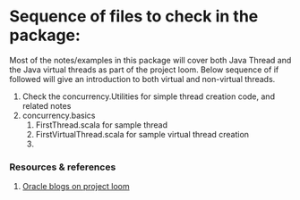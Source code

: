 # Sequence of files to check in the package:

Most of the notes/examples in this package will cover both Java Thread and the Java virtual threads
as part of the project loom. Below sequence of if followed will give an introduction to
both virtual and non-virtual threads.

1. Check the concurrency.Utilities for simple thread creation code, and related notes
1. concurrency.basics
    1. FirstThread.scala for sample thread 
    1. FirstVirtualThread.scala for sample virtual thread creation
    1. 
  
### Resources & references 
1. [Oracle blogs on project loom](https://blogs.oracle.com/javamagazine/going-inside-javas-project-loom-and-virtual-threads)
